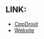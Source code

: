 ## LINK: 
- [CppDroid](https://play.google.com/store/apps/details?id=name.antonsmirnov.android.cppdroid)
- [Website](https://massakiigarashi2-website-website01-m1aamc.streamlitapp.com)
